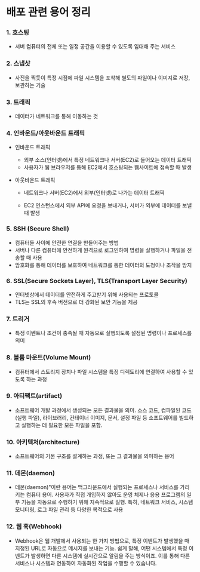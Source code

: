# 배포 관련 용어 정리

### 1. 호스팅 

- 서버 컴퓨터의 전체 또는 일정 공간을 이용할 수 있도록 임대해 주는 서비스

### 2. 스냅샷

- 사진을 찍듯이 특정 시점에 파일 시스템을 포착해 별도의 파일이나 이미지로 저장, 보관하는 기술

### 3. 트래픽

- 데이터가 네트워크를 통해 이동하는 것

### 4. 인바운드/아웃바운드 트래픽

- 인바운드 트래픽 

  - 외부 소스(인터넷)에서 특정 네트워크나 서버(EC2)로 들어오는 데이터 트래픽
  - 사용자가 웹 브라우저를 통해 EC2에서 호스팅되는 웹사이트에 접속할 때 발생

- 아웃바운드 트래픽 

  -  네트워크나 서버(EC2)에서 외부(인터넷)로 나가는 데이터 트래픽

  - EC2 인스턴스에서 외부 API에 요청을 보내거나, 서버가 외부에 데이터를 보낼 때 발생

### 5. SSH (Secure Shell)

- 컴퓨터들 사이에 안전한 연결을 만들어주는 방법
- 서버나 다른 컴퓨터에 안전하게 원격으로 로그인하여 명령을 실행하거나 파일을 전송할 때 사용
- 암호화를 통해 데이터를 보호하여 네트워크를 통한 데이터의 도청이나 조작을 방지

### 6. SSL(Secure Sockets Layer), TLS(Transport Layer Security)

- 인터넷상에서 데이터를 안전하게 주고받기 위해 사용되는 프로토콜
- TLS는 SSL의 후속 버전으로 더 강화된 보안 기능을 제공

### 7. 트리거

- 특정 이벤트나 조건이 충족될 때 자동으로 실행되도록 설정된 명령이나 프로세스를 의미

### 8. 볼륨 마운트(Volume Mount)

- 컴퓨터에서 스토리지 장치나 파일 시스템을 특정 디렉토리에 연결하여 사용할 수 있도록 하는 과정

### 9. 아티팩트(artifact)

- 소프트웨어 개발 과정에서 생성되는 모든 결과물을 의미. 소스 코드, 컴파일된 코드(실행 파일), 라이브러리, 컨테이너 이미지, 문서, 설정 파일 등 소프트웨어를 빌드하고 실행하는 데 필요한 모든 파일을 포함.

### 10. 아키텍처(architecture)

- 소프트웨어의 기본 구조를 설계하는 과정, 또는 그 결과물을 의미하는 용어

### 11. 데몬(daemon)

- 데몬(daemon)"이란 용어는 백그라운드에서 실행되는 프로세스나 서비스를 가리키는 컴퓨터 용어. 사용자가 직접 개입하지 않아도 운영 체제나 응용 프로그램의 일부 기능을 자동으로 수행하기 위해 지속적으로 실행. 특히, 네트워크 서비스, 시스템 모니터링, 로그 파일 관리 등 다양한 목적으로 사용

### 12. 웹 훅(Webhook)

- Webhook은 웹 개발에서 사용되는 한 가지 방법으로, 특정 이벤트가 발생했을 때 지정된 URL로 자동으로 메시지를 보내는 기능. 쉽게 말해, 어떤 시스템에서 특정 이벤트가 발생하면 다른 시스템에 실시간으로 알림을 주는 방식이죠. 이를 통해 다른 서비스나 시스템과 연동하여 자동화된 작업을 수행할 수 있습니다.

